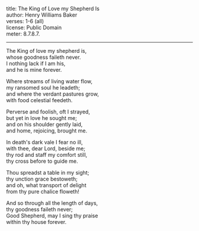 title: The King of Love my Shepherd Is  
author: Henry Williams Baker  
verses: 1-6 (all)  
license: Public Domain  
meter: 8.7.8.7.  

--- 

The King of love my shepherd is,  
whose goodness faileth never.  
I nothing lack if I am his,  
and he is mine forever. 

Where streams of living water flow,  
my ransomed soul he leadeth;   
and where the verdant pastures grow,   
with food celestial feedeth.  

Perverse and foolish, oft I strayed,  
but yet in love he sought me;  
and on his shoulder gently laid,  
and home, rejoicing, brought me.  

In death's dark vale I fear no ill,  
with thee, dear Lord, beside me;  
thy rod and staff my comfort still,  
thy cross before to guide me.  

Thou spreadst a table in my sight;  
thy unction grace bestoweth;  
and oh, what transport of delight  
from thy pure chalice floweth!  

And so through all the length of days,  
thy goodness faileth never;  
Good Shepherd, may I sing thy praise  
within thy house forever.  
